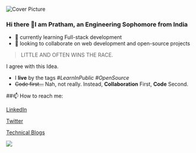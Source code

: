 ![Cover Picture](https://github.com/PrathamSikka24/PrathamSikka24/assets/116445216/aa14640b-efa4-471d-99a2-023ec6b18cea)

### Hi there 👋I am Pratham, an Engineering Sophomore from India

- 🌱  currently learning Full-stack development
- 👯  looking to collaborate on web development and open-source projects
> LITTLE AND OFTEN WINS THE RACE.

I agree with this Idea.
- I **live** by the tags *#LearnInPublic #OpenSource*
- ~~Code first...~~ Nah, not really. Instead, **Collaboration** First, **Code** Second.

##📫 How to reach me:

[LinkedIn](www.linkedin.com/in/prathamsikka)

[Twitter](https://twitter.com/pratham_sikka)

[Technical Blogs](https://klout.hashnode.dev/)

<img 
   src="https://github-readme-stats.vercel.app/api?username=PrathamSikka24&show_icons=true&theme=tokyonight" 
/>

